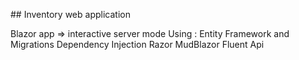 ## Inventory web application

Blazor app => interactive server mode
Using :
    Entity Framework and Migrations
    Dependency Injection
    Razor
    MudBlazor
    Fluent Api
